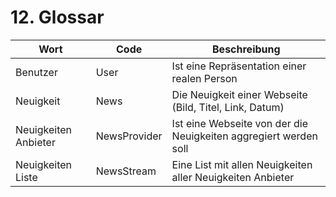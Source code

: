 # 12. Glossar

| Wort                 | Code         | Beschreibung                                                     |
|----------------------|--------------|------------------------------------------------------------------|
| Benutzer             | User         | Ist eine Repräsentation einer realen Person                      |
| Neuigkeit            | News         | Die Neuigkeit einer Webseite (Bild, Titel, Link, Datum)          |
| Neuigkeiten Anbieter | NewsProvider | Ist eine Webseite von der die Neuigkeiten aggregiert werden soll |
| Neuigkeiten Liste    | NewsStream   | Eine List mit allen Neuigkeiten aller Neuigkeiten Anbieter       |
